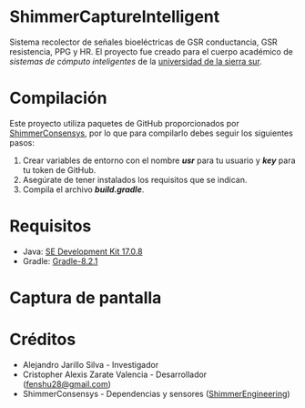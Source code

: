 # ShimmerCaptureIntelligent
Sistema recolector de señales bioeléctricas de GSR conductancia, GSR resistencia, PPG y HR. El proyecto fue creado para el cuerpo académico de *sistemas de cómputo inteligentes* de la [universidad de la sierra sur](http://www.unsis.edu.mx/ "universidad de la sierra sur").

# Compilación
Este proyecto utiliza paquetes de GitHub proporcionados por [ShimmerConsensys](https://github.com/ShimmerEngineering/ShimmerJavaExamples "ShimmerConsensys"), por lo que para compilarlo debes seguir los siguientes pasos:
1.  Crear variables de entorno con el nombre ***usr*** para tu usuario y ***key*** para tu token de GitHub.
2. Asegúrate de tener instalados los requisitos que se indican.
3. Compila el archivo ***build.gradle***.

# Requisitos
- Java: [SE Development Kit 17.0.8](https://download.oracle.com/java/17/archive/jdk-17.0.8_windows-x64_bin.exe "SE Development Kit 17.0.8")
- Gradle: [Gradle-8.2.1](https://services.gradle.org/distributions/gradle-8.0-bin.zip "Gradle-8.2.1")

# Captura de pantalla

# Créditos
- Alejandro Jarillo Silva - Investigador
- Cristopher Alexis Zarate Valencia - Desarrollador (fenshu28@gmail.com)
- ShimmerConsensys - Dependencias y sensores ([ShimmerEngineering](https://github.com/ShimmerEngineering "ShimmerEngineering"))
